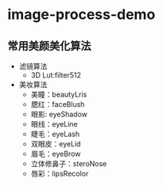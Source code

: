 # image-process-demo

## 常用美颜美化算法
* 滤镜算法
  * 3D Lut:filter512
* 美妆算法
  * 美瞳：beautyLris
  * 腮红：faceBlush
  * 眼影: eyeShadow
  * 眼线：eyeLine
  * 睫毛：eyeLash
  * 双眼皮：eyeLid
  * 眉毛：eyeBrow
  * 立体修鼻子：steroNose
  * 唇彩：lipsRecolor